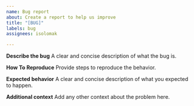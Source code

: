 ```yaml
---
name: Bug report
about: Create a report to help us improve
title: "[BUG]"
labels: bug
assignees: isolomak

---
```


**Describe the bug**
A clear and concise description of what the bug is.

**How To Reproduce**
Provide steps to reproduce the behavior.

**Expected behavior**
A clear and concise description of what you expected to happen.

**Additional context**
Add any other context about the problem here.
